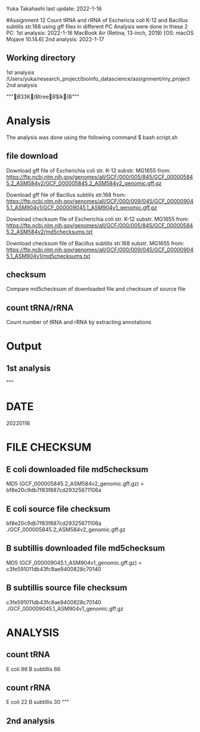 Yuka Takahashi
last update: 2022-1-16

#Assignment 12
Count tRNA and rRNA of Eschericia coli K-12 and Bacillus subtilis str.168 using gff files in different PC
Analysis were done in these 2 PC:
1st analysis: 2022-1-16 MacBook Air (Retina, 13-inch, 2019) [OS: macOS Mojave 10.14.6]
2nd analysis: 2022-1-17

## Working directory
1st analysis
    /Users/yuka/research_project/bioinfo_datascience/assignment/my_project
2nd analysis
    
"""$B$3$3$K(Btree$B%3%^%s%I$$$l$k(B"""

# Analysis
The analysis was done using the following command
    $ bash script.sh

## file download
Download gff file of Escherichia coli str. K-12 substr. MG1655 from:
    https://ftp.ncbi.nlm.nih.gov/genomes/all/GCF/000/005/845/GCF_000005845.2_ASM584v2/GCF_000005845.2_ASM584v2_genomic.gff.gz

Download gff file of Bacillus subtilis str.168 from:
    https://ftp.ncbi.nlm.nih.gov/genomes/all/GCF/000/009/045/GCF_000009045.1_ASM904v1/GCF_000009045.1_ASM904v1_genomic.gff.gz

Download checksum file of Escherichia coli str. K-12 substr. MG1655 from:
    https://ftp.ncbi.nlm.nih.gov/genomes/all/GCF/000/005/845/GCF_000005845.2_ASM584v2/md5checksums.txt

Download checksum file of Bacillus subtilis str.168 substr. MG1655 from:
    https://ftp.ncbi.nlm.nih.gov/genomes/all/GCF/000/009/045/GCF_000009045.1_ASM904v1/md5checksums.txt

## checksum
Compare md5checksum of downloaded file and checksum of source file

## count tRNA/rRNA
Count number of tRNA and rRNA by extracting annotations

# Output
## 1st analysis
"""
# DATE
20220116


# FILE CHECKSUM
## E coli downloaded file md5checksum
MD5 (GCF_000005845.2_ASM584v2_genomic.gff.gz) = bf8e20c9db7f83f887cd29325671106a
## E coli source file checksum
bf8e20c9db7f83f887cd29325671106a  ./GCF_000005845.2_ASM584v2_genomic.gff.gz


## B subtillis downloaded file md5checksum
MD5 (GCF_000009045.1_ASM904v1_genomic.gff.gz) = c3fe591011db43fc8ae9400828c70140
## B subtillis source file checksum
c3fe591011db43fc8ae9400828c70140  ./GCF_000009045.1_ASM904v1_genomic.gff.gz


# ANALYSIS
## count tRNA
E coli      86
B subtillis      86


## count rRNA
E coli      22
B subtillis      30
"""

## 2nd analysis

